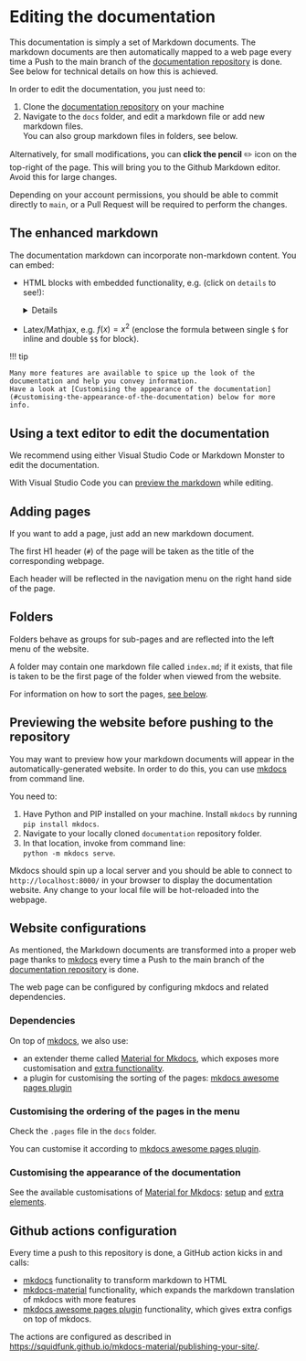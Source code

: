 # Editing the documentation 

This documentation is simply a set of Markdown documents.
The markdown documents are then automatically mapped to a web page every time a Push to the main branch of the [documentation repository](https://github.com/BHoM/documentation) is done. See below for technical details on how this is achieved.

In order to edit the documentation, you just need to:

1. Clone the [documentation repository](https://github.com/BHoM/documentation) on your machine
1. Navigate to the `docs` folder, and edit a markdown file or add new markdown files.  
You can also group markdown files in folders, see below.

Alternatively, for small modifications, you can **click the pencil** ✏️ icon on the top-right of the page. This will bring you to the Github Markdown editor. Avoid this for large changes.

Depending on your account permissions, you should be able to commit directly to `main`, or a Pull Request will be required to perform the changes.

## The enhanced markdown
The documentation markdown can incorporate non-markdown content. You can embed:

- HTML blocks with embedded functionality, e.g. (click on `details` to see!):
  <details> 
  <iframe height="500px" width="100% - 200px"  src="https://service.tib.eu/webvowl/#url=https://raw.githubusercontent.com/BHoM/RDF_Prototypes/main/WebVOWLOntology/BH.oM.Base.json" frameborder="0" allowfullscreen></iframe>
  </details>

- Latex/Mathjax, e.g. $f(x) = x^2$ (enclose the formula between single `$` for inline and double `$$` for block).

  

!!! tip

    Many more features are available to spice up the look of the documentation and help you convey information.  
    Have a look at [Customising the appearance of the documentation](#customising-the-appearance-of-the-documentation) below for more info.

## Using a text editor to edit the documentation

We recommend using either Visual Studio Code or Markdown Monster to edit the documentation. 

With Visual Studio Code you can [preview the markdown](https://code.visualstudio.com/docs/languages/markdown#_dynamic-previews-and-preview-locking) while editing.

## Adding pages
If you want to add a page, just add an new markdown document. 

The first H1 header (`#`) of the page will be taken as the title of the corresponding webpage.

Each header will be reflected in the navigation menu on the right hand side of the page.

## Folders
Folders behave as groups for sub-pages and are reflected into the left menu of the website.

A folder may contain one markdown file called `index.md`; if it exists, that file is taken to be the first page of the folder when viewed from the website.

For information on how to sort the pages, [see below](#customising-the-ordering-of-the-pages-in-the-menu).


## Previewing the website before pushing to the repository

You may want to preview how your markdown documents will appear in the automatically-generated website. In order to do this, you can use [mkdocs](https://www.mkdocs.org/) from command line.

You need to:

1. Have Python and PIP installed on your machine. Install `mkdocs` by running `pip install mkdocs`.
2. Navigate to your locally cloned `documentation` repository folder.
3. In that location, invoke from command line:  
  `python -m mkdocs serve`.

Mkdocs should spin up a local server and you should be able to connect to `http://localhost:8000/` in your browser to display the documentation website. Any change to your local file will be hot-reloaded into the webpage.


## Website configurations

As mentioned, the Markdown documents are transformed into a proper web page thanks to [mkdocs](https://www.mkdocs.org/) every time a Push to the main branch of the [documentation repository](https://github.com/BHoM/documentation) is done. 

The web page can be configured by configuring mkdocs and related dependencies.

### Dependencies
On top of [mkdocs](https://www.mkdocs.org/), we also use:

- an extender theme called [Material for Mkdocs](https://squidfunk.github.io/mkdocs-material/), which exposes more customisation and [extra functionality](https://squidfunk.github.io/mkdocs-material/reference/).
- a plugin for customising the sorting of the pages: [mkdocs awesome pages plugin](https://github.com/lukasgeiter/mkdocs-awesome-pages-plugin)


### Customising the ordering of the pages in the menu

Check the `.pages` file in the `docs` folder.

You can customise it according to [mkdocs awesome pages plugin](https://github.com/lukasgeiter/mkdocs-awesome-pages-plugin).

### Customising the appearance of the documentation

See the available customisations of [Material for Mkdocs](https://squidfunk.github.io/): [setup](https://squidfunk.github.io/mkdocs-material/setup/changing-the-colors/) and [extra elements](https://squidfunk.github.io/mkdocs-material/reference/).


## Github actions configuration
Every time a push to this repository is done, a GitHub action kicks in and calls:

- [mkdocs](https://www.mkdocs.org/) functionality to transform markdown to HTML
- [mkdocs-material](https://squidfunk.github.io/mkdocs-material) functionality, which expands the markdown translation of mkdocs with more features
- [mkdocs awesome pages plugin](https://github.com/lukasgeiter/mkdocs-awesome-pages-plugin) functionality, which gives extra configs on top of mkdocs.

The actions are configured as described in https://squidfunk.github.io/mkdocs-material/publishing-your-site/.
